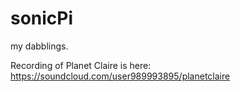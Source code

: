 sonicPi
=======
my dabblings.

Recording of Planet Claire is here: 
https://soundcloud.com/user989993895/planetclaire

